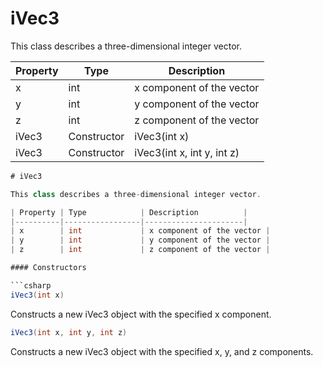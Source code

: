 # iVec3
This class describes a three-dimensional integer vector.

| Property | Type | Description |
|-|-|-|
| x | int | x component of the vector |
| y | int | y component of the vector |
| z | int | z component of the vector |
| iVec3 | Constructor | iVec3(int x) |
| iVec3 | Constructor | iVec3(int x, int y, int z) |

```csharp
# iVec3

This class describes a three-dimensional integer vector.

| Property | Type            | Description          |
|----------|-----------------|----------------------|
| x        | int             | x component of the vector |
| y        | int             | y component of the vector |
| z        | int             | z component of the vector |

#### Constructors

```csharp
iVec3(int x)
```

Constructs a new iVec3 object with the specified x component.

```csharp
iVec3(int x, int y, int z)
```

Constructs a new iVec3 object with the specified x, y, and z components.
```
```